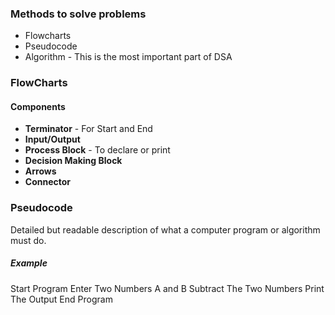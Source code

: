 
### Methods to solve problems
* Flowcharts
* Pseudocode
* Algorithm - This is the most important part of DSA

### FlowCharts
#### Components
* **Terminator** - For Start and End
* **Input/Output**
* **Process Block** - To declare or print
* **Decision Making Block**
* **Arrows**
* **Connector**

### Pseudocode
Detailed but readable description of what a computer program or algorithm must do.

##### Example
Start Program
Enter Two Numbers A and B
Subtract The Two Numbers
Print The Output
End Program



